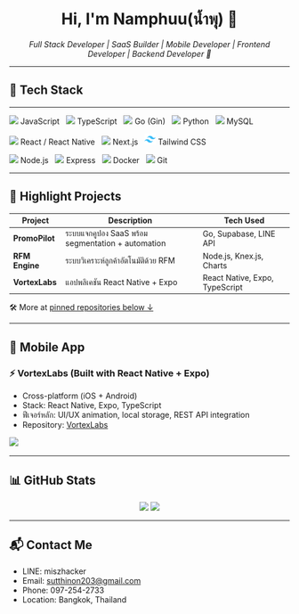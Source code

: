 <h1 align="center">Hi, I'm Namphuu(น้ำพุ) 👋</h1>

<p align="center">
  <em>Full Stack Developer | SaaS Builder | Mobile Developer | Frontend Developer | Backend Developer 🚀</em>
</p>

---

## 🔧 Tech Stack
---
<p align="left">
  <img src="https://cdn.jsdelivr.net/gh/devicons/devicon/icons/javascript/javascript-original.svg" width="20"/> JavaScript &nbsp;
  <img src="https://cdn.jsdelivr.net/gh/devicons/devicon/icons/typescript/typescript-original.svg" width="20"/> TypeScript &nbsp;
  <img src="https://cdn.jsdelivr.net/gh/devicons/devicon/icons/go/go-original.svg" width="20"/> Go (Gin) &nbsp;
  <img src="https://cdn.jsdelivr.net/gh/devicons/devicon/icons/python/python-original.svg" width="20"/> Python &nbsp;
  <img src="https://cdn.jsdelivr.net/gh/devicons/devicon/icons/mysql/mysql-original.svg" width="20"/> MySQL
</p>

<p align="left">
  <img src="https://cdn.jsdelivr.net/gh/devicons/devicon/icons/react/react-original.svg" width="20"/> React / React Native &nbsp;
  <img src="https://cdn.jsdelivr.net/gh/devicons/devicon/icons/nextjs/nextjs-original.svg" width="20"/> Next.js &nbsp;
  <img src="https://raw.githubusercontent.com/devicons/devicon/master/icons/tailwindcss/tailwindcss-plain.svg" width="20"/> Tailwind CSS
</p>

<p align="left">
  <img src="https://cdn.jsdelivr.net/gh/devicons/devicon/icons/nodejs/nodejs-original.svg" width="20"/> Node.js &nbsp;
  <img src="https://cdn.jsdelivr.net/gh/devicons/devicon/icons/express/express-original.svg" width="20"/> Express &nbsp;
  <img src="https://cdn.jsdelivr.net/gh/devicons/devicon/icons/docker/docker-original.svg" width="20"/> Docker &nbsp;
  <img src="https://cdn.jsdelivr.net/gh/devicons/devicon/icons/git/git-original.svg" width="20"/> Git
</p>


---

## 🧩 Highlight Projects
| Project         | Description                                         | Tech Used                      |
|------------------|-----------------------------------------------------|---------------------------------|
| **PromoPilot**   | ระบบแจกคูปอง SaaS พร้อม segmentation + automation | Go, Supabase, LINE API         |
| **RFM Engine**   | ระบบวิเคราะห์ลูกค้าอัตโนมัติด้วย RFM             | Node.js, Knex.js, Charts       |
| **VortexLabs**   | แอปพลิเคชัน React Native + Expo                       | React Native, Expo, TypeScript |

🛠 More at [pinned repositories below ↓](#)

---

## 📱 Mobile App

### ⚡ VortexLabs (Built with React Native + Expo)

- Cross-platform (iOS + Android)
- Stack: React Native, Expo, TypeScript
- ฟีเจอร์หลัก: UI/UX animation, local storage, REST API integration
- Repository: [VortexLabs](https://github.com/sutthinonp/VortexLabs)

<p float="left">
  <img src="https://github-readme-stats.vercel.app/api/pin/?username=sutthinonp&repo=VortexLabs&theme=radical" />
</p>

---

## 📊 GitHub Stats

<p align="center">
  <img src="https://github-readme-stats.vercel.app/api?username=sutthinonp&show_icons=true&theme=radical&count_private=false&hide=stars,prs,issues" />
  <img src="https://github-readme-streak-stats.herokuapp.com/?user=sutthinonp&theme=radical" />
</p>

---

## 📬 Contact Me
- LINE: miszhacker
- Email: sutthinon203@gmail.com
- Phone: 097-254-2733
- Location: Bangkok, Thailand
